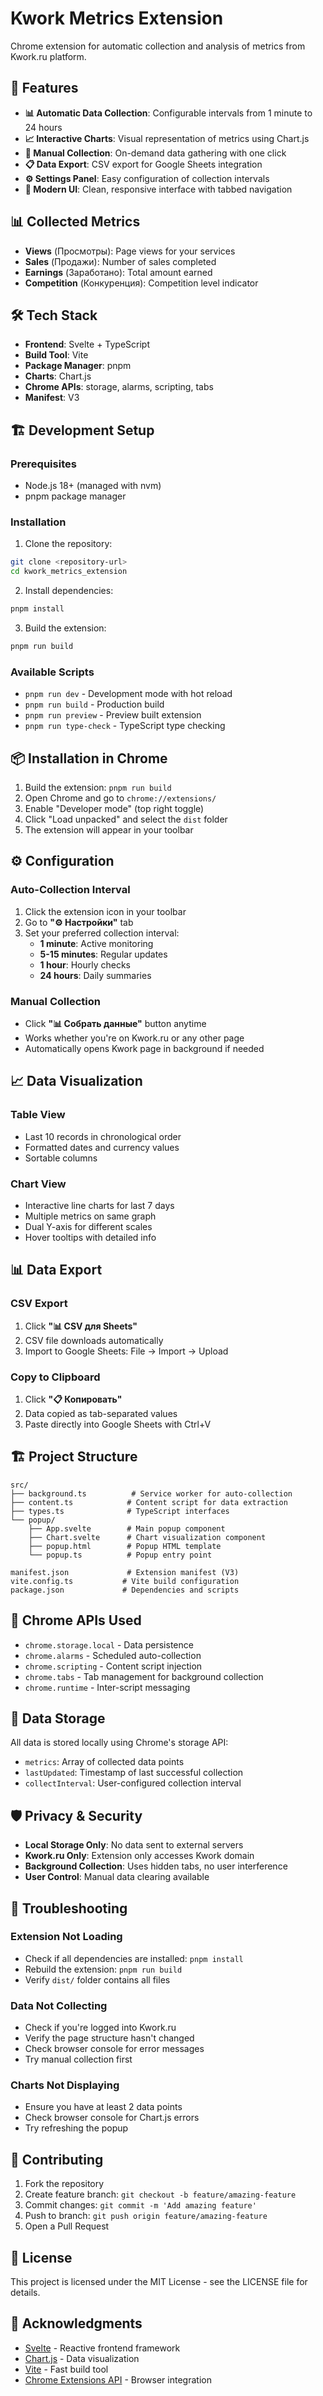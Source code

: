 # Kwork Metrics Extension

Chrome extension for automatic collection and analysis of metrics from Kwork.ru platform.

## 🚀 Features

- **📊 Automatic Data Collection**: Configurable intervals from 1 minute to 24 hours
- **📈 Interactive Charts**: Visual representation of metrics using Chart.js
- **🔄 Manual Collection**: On-demand data gathering with one click
- **📋 Data Export**: CSV export for Google Sheets integration
- **⚙️ Settings Panel**: Easy configuration of collection intervals
- **📱 Modern UI**: Clean, responsive interface with tabbed navigation

## 📊 Collected Metrics

- **Views** (Просмотры): Page views for your services
- **Sales** (Продажи): Number of sales completed  
- **Earnings** (Заработано): Total amount earned
- **Competition** (Конкуренция): Competition level indicator

## 🛠 Tech Stack

- **Frontend**: Svelte + TypeScript
- **Build Tool**: Vite
- **Package Manager**: pnpm
- **Charts**: Chart.js
- **Chrome APIs**: storage, alarms, scripting, tabs
- **Manifest**: V3

## 🏗 Development Setup

### Prerequisites
- Node.js 18+ (managed with nvm)
- pnpm package manager

### Installation

1. Clone the repository:
```bash
git clone <repository-url>
cd kwork_metrics_extension
```

2. Install dependencies:
```bash
pnpm install
```

3. Build the extension:
```bash
pnpm run build
```

### Available Scripts

- `pnpm run dev` - Development mode with hot reload
- `pnpm run build` - Production build
- `pnpm run preview` - Preview built extension
- `pnpm run type-check` - TypeScript type checking

## 📦 Installation in Chrome

1. Build the extension: `pnpm run build`
2. Open Chrome and go to `chrome://extensions/`
3. Enable "Developer mode" (top right toggle)
4. Click "Load unpacked" and select the `dist` folder
5. The extension will appear in your toolbar

## ⚙️ Configuration

### Auto-Collection Interval

1. Click the extension icon in your toolbar
2. Go to **"⚙️ Настройки"** tab
3. Set your preferred collection interval:
   - **1 minute**: Active monitoring
   - **5-15 minutes**: Regular updates
   - **1 hour**: Hourly checks
   - **24 hours**: Daily summaries

### Manual Collection

- Click **"📊 Собрать данные"** button anytime
- Works whether you're on Kwork.ru or any other page
- Automatically opens Kwork page in background if needed

## 📈 Data Visualization

### Table View
- Last 10 records in chronological order
- Formatted dates and currency values
- Sortable columns

### Chart View  
- Interactive line charts for last 7 days
- Multiple metrics on same graph
- Dual Y-axis for different scales
- Hover tooltips with detailed info

## 📊 Data Export

### CSV Export
1. Click **"📊 CSV для Sheets"**
2. CSV file downloads automatically
3. Import to Google Sheets: File → Import → Upload

### Copy to Clipboard
1. Click **"📋 Копировать"**
2. Data copied as tab-separated values
3. Paste directly into Google Sheets with Ctrl+V

## 🏗 Project Structure

```
src/
├── background.ts          # Service worker for auto-collection
├── content.ts            # Content script for data extraction
├── types.ts              # TypeScript interfaces
└── popup/
    ├── App.svelte        # Main popup component
    ├── Chart.svelte      # Chart visualization component
    ├── popup.html        # Popup HTML template
    └── popup.ts          # Popup entry point

manifest.json             # Extension manifest (V3)
vite.config.ts           # Vite build configuration
package.json             # Dependencies and scripts
```

## 🔧 Chrome APIs Used

- `chrome.storage.local` - Data persistence
- `chrome.alarms` - Scheduled auto-collection
- `chrome.scripting` - Content script injection
- `chrome.tabs` - Tab management for background collection
- `chrome.runtime` - Inter-script messaging

## 📝 Data Storage

All data is stored locally using Chrome's storage API:
- `metrics`: Array of collected data points
- `lastUpdated`: Timestamp of last successful collection
- `collectInterval`: User-configured collection interval

## 🛡 Privacy & Security

- **Local Storage Only**: No data sent to external servers
- **Kwork.ru Only**: Extension only accesses Kwork domain
- **Background Collection**: Uses hidden tabs, no user interference
- **User Control**: Manual data clearing available

## 🐛 Troubleshooting

### Extension Not Loading
- Check if all dependencies are installed: `pnpm install`
- Rebuild the extension: `pnpm run build`
- Verify `dist/` folder contains all files

### Data Not Collecting
- Check if you're logged into Kwork.ru
- Verify the page structure hasn't changed
- Check browser console for error messages
- Try manual collection first

### Charts Not Displaying
- Ensure you have at least 2 data points
- Check browser console for Chart.js errors
- Try refreshing the popup

## 🤝 Contributing

1. Fork the repository
2. Create feature branch: `git checkout -b feature/amazing-feature`
3. Commit changes: `git commit -m 'Add amazing feature'`
4. Push to branch: `git push origin feature/amazing-feature`
5. Open a Pull Request

## 📄 License

This project is licensed under the MIT License - see the LICENSE file for details.

## 🙏 Acknowledgments

- [Svelte](https://svelte.dev/) - Reactive frontend framework
- [Chart.js](https://www.chartjs.org/) - Data visualization
- [Vite](https://vitejs.dev/) - Fast build tool
- [Chrome Extensions API](https://developer.chrome.com/docs/extensions/) - Browser integration
